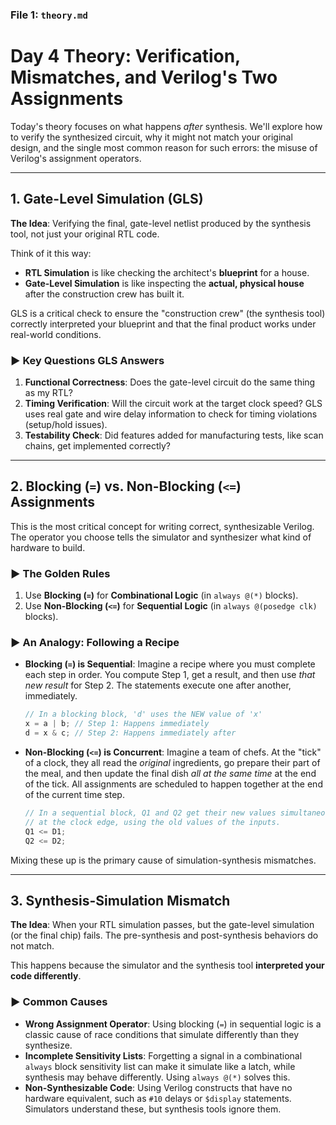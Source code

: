 

### File 1: `theory.md`
# Day 4 Theory: Verification, Mismatches, and Verilog's Two Assignments

Today's theory focuses on what happens *after* synthesis. We'll explore how to verify the synthesized circuit, why it might not match your original design, and the single most common reason for such errors: the misuse of Verilog's assignment operators.

---

## 1. Gate-Level Simulation (GLS)

**The Idea**: Verifying the final, gate-level netlist produced by the synthesis tool, not just your original RTL code.

Think of it this way:
* **RTL Simulation** is like checking the architect's **blueprint** for a house.
* **Gate-Level Simulation** is like inspecting the **actual, physical house** after the construction crew has built it.

GLS is a critical check to ensure the "construction crew" (the synthesis tool) correctly interpreted your blueprint and that the final product works under real-world conditions.

### ► Key Questions GLS Answers

1.  **Functional Correctness**: Does the gate-level circuit do the same thing as my RTL?
2.  **Timing Verification**: Will the circuit work at the target clock speed? GLS uses real gate and wire delay information to check for timing violations (setup/hold issues).
3.  **Testability Check**: Did features added for manufacturing tests, like scan chains, get implemented correctly?

---

## 2. Blocking (`=`) vs. Non-Blocking (`<=`) Assignments

This is the most critical concept for writing correct, synthesizable Verilog. The operator you choose tells the simulator and synthesizer what kind of hardware to build.

### ► The Golden Rules
1.  Use **Blocking (`=`)** for **Combinational Logic** (in `always @(*)` blocks).
2.  Use **Non-Blocking (`<=`)** for **Sequential Logic** (in `always @(posedge clk)` blocks).

### ► An Analogy: Following a Recipe

* **Blocking (`=`) is Sequential**: Imagine a recipe where you must complete each step in order. You compute Step 1, get a result, and then use *that new result* for Step 2. The statements execute one after another, immediately.
    ```verilog
    // In a blocking block, 'd' uses the NEW value of 'x'
    x = a | b; // Step 1: Happens immediately
    d = x & c; // Step 2: Happens immediately after
    ```

* **Non-Blocking (`<=`) is Concurrent**: Imagine a team of chefs. At the "tick" of a clock, they all read the *original* ingredients, go prepare their part of the meal, and then update the final dish *all at the same time* at the end of the tick. All assignments are scheduled to happen together at the end of the current time step.
    ```verilog
    // In a sequential block, Q1 and Q2 get their new values simultaneously
    // at the clock edge, using the old values of the inputs.
    Q1 <= D1;
    Q2 <= D2;
    ```

Mixing these up is the primary cause of simulation-synthesis mismatches.

---

## 3. Synthesis-Simulation Mismatch

**The Idea**: When your RTL simulation passes, but the gate-level simulation (or the final chip) fails. The pre-synthesis and post-synthesis behaviors do not match.

This happens because the simulator and the synthesis tool **interpreted your code differently**.

### ► Common Causes

* **Wrong Assignment Operator**: Using blocking (`=`) in sequential logic is a classic cause of race conditions that simulate differently than they synthesize.
* **Incomplete Sensitivity Lists**: Forgetting a signal in a combinational `always` block sensitivity list can make it simulate like a latch, while synthesis may behave differently. Using `always @(*)` solves this.
* **Non-Synthesizable Code**: Using Verilog constructs that have no hardware equivalent, such as `#10` delays or `$display` statements. Simulators understand these, but synthesis tools ignore them.

